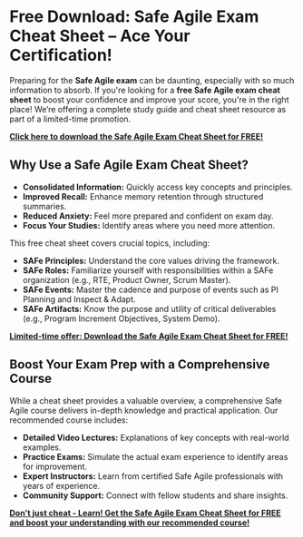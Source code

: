 # Free Download: Safe Agile Exam Cheat Sheet – Ace Your Certification!

Preparing for the **Safe Agile exam** can be daunting, especially with so much information to absorb. If you're looking for a **free Safe Agile exam cheat sheet** to boost your confidence and improve your score, you're in the right place! We’re offering a complete study guide and cheat sheet resource as part of a limited-time promotion.

[**Click here to download the Safe Agile Exam Cheat Sheet for FREE!**](https://udemywork.com/safe-agile-exam-cheat-sheet)

## Why Use a Safe Agile Exam Cheat Sheet?

*   **Consolidated Information:** Quickly access key concepts and principles.
*   **Improved Recall:** Enhance memory retention through structured summaries.
*   **Reduced Anxiety:** Feel more prepared and confident on exam day.
*   **Focus Your Studies:** Identify areas where you need more attention.

This free cheat sheet covers crucial topics, including:

*   **SAFe Principles:** Understand the core values driving the framework.
*   **SAFe Roles:** Familiarize yourself with responsibilities within a SAFe organization (e.g., RTE, Product Owner, Scrum Master).
*   **SAFe Events:** Master the cadence and purpose of events such as PI Planning and Inspect & Adapt.
*   **SAFe Artifacts:** Know the purpose and utility of critical deliverables (e.g., Program Increment Objectives, System Demo).

[**Limited-time offer: Download the Safe Agile Exam Cheat Sheet for FREE!**](https://udemywork.com/safe-agile-exam-cheat-sheet)

## Boost Your Exam Prep with a Comprehensive Course

While a cheat sheet provides a valuable overview, a comprehensive Safe Agile course delivers in-depth knowledge and practical application. Our recommended course includes:

*   **Detailed Video Lectures:** Explanations of key concepts with real-world examples.
*   **Practice Exams:** Simulate the actual exam experience to identify areas for improvement.
*   **Expert Instructors:** Learn from certified Safe Agile professionals with years of experience.
*   **Community Support:** Connect with fellow students and share insights.

[**Don't just cheat - Learn! Get the Safe Agile Exam Cheat Sheet for FREE and boost your understanding with our recommended course!**](https://udemywork.com/safe-agile-exam-cheat-sheet)
